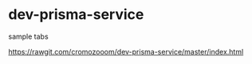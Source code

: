 # dev-prisma-service
sample tabs

https://rawgit.com/cromozooom/dev-prisma-service/master/index.html
